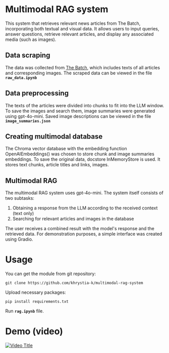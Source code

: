 # Multimodal RAG system

This system that retrieves relevant news articles from The Batch, incorporating both textual and visual data. It allows users to input queries, answer questions, retrieve relevant articles, and display any associated media (such as images). 

## Data scraping
The data was collected from [The Batch](https://www.deeplearning.ai/the-batch/), which includes texts of all articles and corresponding images.
The scraped data can be viewed in the file **`raw_data.ipynb`**

## Data preprocessing
The texts of the articles were divided into chunks to fit into the LLM window. To save the images and search them, image summaries were generated using gpt-4o-mini. Saved image descriptions can be viewed in the file **`image_summaries.json`**

## Creating multimodal database
The Chroma vector database with the embedding function OpenAIEmbeddings() was chosen to store chunk and image summaries embeddings.
To save the original data, docstore InMemoryStore is used. It stores text chunks, article titles and links, images.

## Multimodal RAG

The multimodal RAG system uses gpt-4o-mini. The system itself consists of two subtasks:

1) Obtaining a response from the LLM according to the received context (text only)
2) Searching for relevant articles and images in the database

The user receives a combined result with the model's response and the retrieved data.
For demonstration purposes, a simple interface was created using Gradio. 

# Usage
You can get the module from git repository:
```
git clone https://github.com/khrystia-k/multimodal-rag-system
```
Upload necessary packages:
```
pip install requirements.txt
```
Run **`rag.ipynb`** file.

# Demo (video)

[![Video Title](https://img.youtube.com/vi/myFQL0PQ-L8/0.jpg)](https://www.youtube.com/watch?v=myFQL0PQ-L8)

